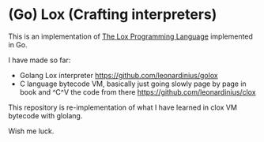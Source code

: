 # (Go) Lox (Crafting interpreters)

This is an implementation of [The Lox Programming Language](https://www.craftinginterpreters.com/the-lox-language.html) implemented in Go.

I have made so far:

- Golang Lox interpreter <https://github.com/leonardinius/golox>
- C language bytecode VM, basically just going slowly page by page in book and ^C^V the code from there <https://github.com/leonardinius/clox>

This repository is re-implementation of what I have learned in clox VM bytecode with glolang.

Wish me luck.
